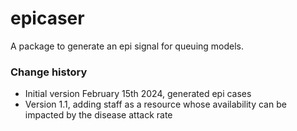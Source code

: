 # epicaser
A package to generate an epi signal for queuing models.

### Change history

* Initial version February 15th 2024, generated epi cases
* Version 1.1, adding staff as a resource whose availability can be impacted by the disease attack rate
